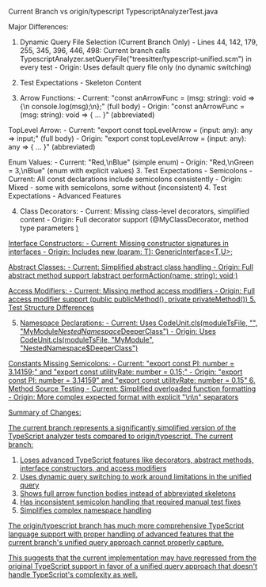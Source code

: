   Current Branch vs origin/typescript TypescriptAnalyzerTest.java

  Major Differences:

  1. Dynamic Query File Selection (Current Branch Only)
    - Lines 44, 142, 179, 255, 345, 396, 446, 498: Current branch calls TypescriptAnalyzer.setQueryFile("treesitter/typescript-unified.scm") in
   every test
    - Origin: Uses default query file only (no dynamic switching)
  2. Test Expectations - Skeleton Content

  2. Arrow Functions:
    - Current: "const anArrowFunc = (msg: string): void => {\n    console.log(msg);\n};" (full body)
    - Origin: "const anArrowFunc = (msg: string): void => { ... }" (abbreviated)

  TopLevel Arrow:
    - Current: "export const topLevelArrow = (input: any): any => input;" (full body)
    - Origin: "export const topLevelArrow = (input: any): any => { ... }" (abbreviated)

  Enum Values:
    - Current: "Red,\nBlue" (simple enum)
    - Origin: "Red,\nGreen = 3,\nBlue" (enum with explicit values)
  3. Test Expectations - Semicolons
    - Current: All const declarations include semicolons consistently
    - Origin: Mixed - some with semicolons, some without (inconsistent)
  4. Test Expectations - Advanced Features

  4. Class Decorators:
    - Current: Missing class-level decorators, simplified content
    - Origin: Full decorator support (@MyClassDecorator, method type parameters <U extends Point>)

  Interface Constructors:
    - Current: Missing constructor signatures in interfaces
    - Origin: Includes new (param: T): GenericInterface<T,U>;

  Abstract Classes:
    - Current: Simplified abstract class handling
    - Origin: Full abstract method support (abstract performAction(name: string): void;)

  Access Modifiers:
    - Current: Missing method access modifiers
    - Origin: Full access modifier support (public publicMethod(), private privateMethod())
  5. Test Structure Differences

  5. Namespace Declarations:
    - Current: Uses CodeUnit.cls(moduleTsFile, "", "MyModule$NestedNamespace$DeeperClass")
    - Origin: Uses CodeUnit.cls(moduleTsFile, "MyModule", "NestedNamespace$DeeperClass")

  Constants Missing Semicolons:
    - Current: "export const PI: number = 3.14159;" and "export const utilityRate: number = 0.15;"
    - Origin: "export const PI: number = 3.14159" and "export const utilityRate: number = 0.15"
  6. Method Source Testing
    - Current: Simplified overloaded function formatting
    - Origin: More complex expected format with explicit "\n\n" separators

  Summary of Changes:

  The current branch represents a significantly simplified version of the TypeScript analyzer tests compared to origin/typescript. The current
  branch:

  1. Loses advanced TypeScript features like decorators, abstract methods, interface constructors, and access modifiers
  2. Uses dynamic query switching to work around limitations in the unified query
  3. Shows full arrow function bodies instead of abbreviated skeletons
  4. Has inconsistent semicolon handling that required manual test fixes
  5. Simplifies complex namespace handling

  The origin/typescript branch has much more comprehensive TypeScript language support with proper handling of advanced features that the
  current branch's unified query approach cannot properly capture.

  This suggests that the current implementation may have regressed from the original TypeScript support in favor of a unified query approach
  that doesn't handle TypeScript's complexity as well.
